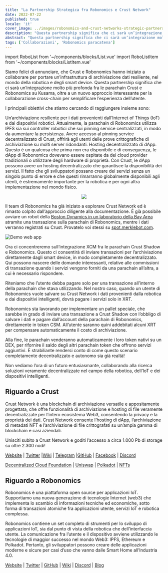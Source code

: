 ```yaml
---
title: "La Partnership Strategica fra Robonomics e Crust Network"
date: 2022-07-22
published: true
locale: 'it'
cover_image: ../images/robonomics-and-crust-networks-strategic-partnership/cover.png
description: "Questa partnership significa che ci sarà un’integrazione molto più profonda fra le parachain Crust e Robonomics su Kusama, oltre a un nuovo approccio interessante per la collaborazione cross-chain per semplificare l’esperienza dell’utente."
abstract: "Questa partnership significa che ci sarà un’integrazione molto più profonda fra le parachain Crust e Robonomics su Kusama, oltre a un nuovo approccio interessante per la collaborazione cross-chain per semplificare l’esperienza dell’utente."
tags: ['Collaborazioni', 'Robonomics paracatena']
---
```


import RoboList from '~/components/blocks/List.vue'
import RoboListItem from '~/components/blocks/ListItem.vue'

Siamo felici di annunciare, che Crust e Robonomics hanno iniziato a collaborare per portare un’infrastruttura di archiviazione dati resiliente, nel mondo della robotica e degli smart device. Questa partnership significa che ci sarà un’integrazione molto più profonda fra le parachain Crust e Robonomics su Kusama, oltre a un nuovo approccio interessante per la collaborazione cross-chain per semplificare l’esperienza dell’utente.

I principali obiettivi che stiamo cercando di raggiungere insieme sono:

<robo-list>
    <robo-list-item>
        Un’archiviazione resiliente per i dati provenienti dall’Internet of Things (IoT) e dai dispositivi robotici. Attualmente, la parachain di Robonomics utilizza IPFS sia sui controller robotici che sui pinning service centralizzati, in modo da aumentare la persistenza. Avere accesso al pinning service decentralizzato di Crust, offrirà agli utenti delle prove crittografiche di archiviazione su molti server ridondanti.
    </robo-list-item>
    <robo-list-item>
        Hosting decentralizzato di dApp. Questo è un qualcosa che prima non era disponibile e di conseguenza, le dApp di Robonomics dovevano essere ospitate da dei cloud provider tradizionali o utilizzare degli hardware di proprietà. Con Crust, le dApp possono avere un hosting decentralizzato che garantisce la disponibilità dei servizi. Il fatto che gli sviluppatori possano creare dei servizi senza un singolo punto di errore e che questi rimarranno globalmente disponibili agli utenti, è estremamente importante per la robotica e per ogni altra implementazione nel mondo fisico.
    </robo-list-item>
</robo-list>

<p align="center">
  <img src="../images/robonomics-and-crust-networks-strategic-partnership/spot.gif">
</p>

Il team di Robonomics ha già iniziato a esplorare Crust Network ed è rimasto colpito dall’approccio diligente alla documentazione. È già possibile avviare un robot della [Boston Dynamics in un laboratorio della Bay Area](https://spot.merklebot.com) atramite una transazione sulla parachain di Robonomics, mentre i dati verranno registrati su Crust. Provatelo voi stessi su [spot.merklebot.com](https://spot.merklebot.com).

![Demo web app](../images/robonomics-and-crust-networks-strategic-partnership/demo.png)

Ora ci concentreremo sull’integrazione XCM fra le parachain Crust Shadow e Robonomics. Questo ci consentirà di inviare transazioni per l’archiviazione direttamente dagli smart device, in modo completamente decentralizzato. Qui possono nascere delle domande interessanti, relative alle commissioni di transazione quando i servizi vengono forniti da una parachain all’altra, a cui è necessario rispondere.

Riteniamo che l’utente debba pagare solo per una transazione all’interno della parachain che stava utilizzando. Nel nostro caso, quando un utente di Robonomics vuole salvare su Crust Network i dati provenienti dalla robotica e dai dispositivi intelligenti, dovrà pagare i servizi solo in XRT.

Robonomics sta lavorando per implementare un pallet speciale, che sarebbe in grado di inviare una transazione a Crust Shadow con l’obbligo di salvare i dati e pagare dall’account della parachain di Robonomics, direttamente in token CSM. All’utente saranno quini addebitati alcuni XRT per compensare automaticamente il costo di archiviazione.

Alla fine, le parachain venderanno automaticamente i loro token nativi su un DEX, per rifornire il saldo degli altri parachain token che offrono servizi aggiuntivi. È strabiliante rendersi conto di come questo scenario completamente decentralizzato e autonomo sia già realtà!

Non vediamo l’ora di un futuro entusiasmante, collaborando alla ricerca soluzioni veramente decentralizzate nel campo della robotica, dell’IoT e dei dispositivi intelligenti.

## Riguardo a Crust

Crust Network è una blockchain di archiviazione versatile e appositamente progettata, che offre funzionalità di archiviazione e hosting di file veramente decentralizzate per l’intero ecosistema Web3, consentendo la privacy e la proprietà dei dati. Crust Network consente l’hosting di dApp, l’archiviazione di metadati NFT e l’archiviazione di file crittografati su un’ampia gamma di blockchain e casi aziendali.

Unisciti subito a Crust Network e goditi l’accesso a circa 1.000 Pb di storage su oltre 2.300 nodi!

[Website](https://crust.network/) | [Twitter](https://twitter.com/CommunityCrust) |[Wiki](https://wiki.crust.network/) | [Telegram](https://t.me/CrustNetwork) |[GitHub](https://github.com/crustio) | [Facebook](https://www.facebook.com/CrustNetwork/) | [Discord](https://discord.gg/wjDDpb5)

[Decentralized Cloud Foundation](https://decloudf.com/) | [Uniswap](https://medium.com/crustnetwork/decentralized-uniswap-interface-hosting-on-ipfs-18a78d1209ac) | [Polkadot](https://dotapps.io/) | [NFTs](https://medium.com/@bluna.io/bluna-future-of-metaverse-b7fc96fcff6a)

## Riguardo a Robonomics

Robonomics è una piattaforma open source per applicazioni IoT. Supportiamo una nuova generazione di tecnologie Internet (web3) che implementa lo scambio di informazioni tecniche ed economiche, sotto forma di transazioni atomiche fra applicazioni utente, servizi IoT e robotica complessa.

Robonomics contiene un set completo di strumenti per lo sviluppo di applicazioni IoT, sia dal punto di vista della robotica che dell’interfaccia utente. La comunicazione fra l’utente e il dispositivo avviene utilizzando le tecnologie di maggior successo nel mondo Web3: IPFS, Ethereum e Polkadot. Pertanto, gli sviluppatori possono creare delle applicazioni moderne e sicure per casi d’uso che vanno dalle Smart Home all’Industria 4.0.

[Website](https://robonomics.network) | [Twitter](https://twitter.com/AIRA_Robonomics) | [GitHub](https://github.com/airalab/) | [Wiki](https://wiki.robonomics.network/en/) | [Discord](https://discord.gg/PuBEDkTzSx) | [Blog](https://robonomics.network/blog/)
